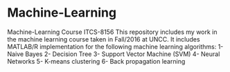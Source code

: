 # Machine-Learning
Machine-Learning Course ITCS-8156
This repository includes my work in the machine learning course taken in Fall/2016 at UNCC. It includes MATLAB/R implementation for the following machine learning algorithms:
1- Naive Bayes
2- Decision Tree
3- Support Vector Machine (SVM)
4- Neural Networks
5- K-means clustering
6- Back propagation learning

